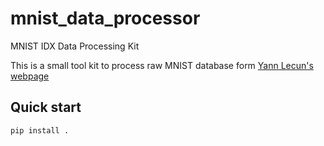 # mnist_data_processor
MNIST IDX Data Processing Kit

This is a small tool kit to process raw MNIST database form [Yann Lecun's webpage](http://yann.lecun.com/exdb/mnist/)

## Quick start
```commandline
pip install .
```